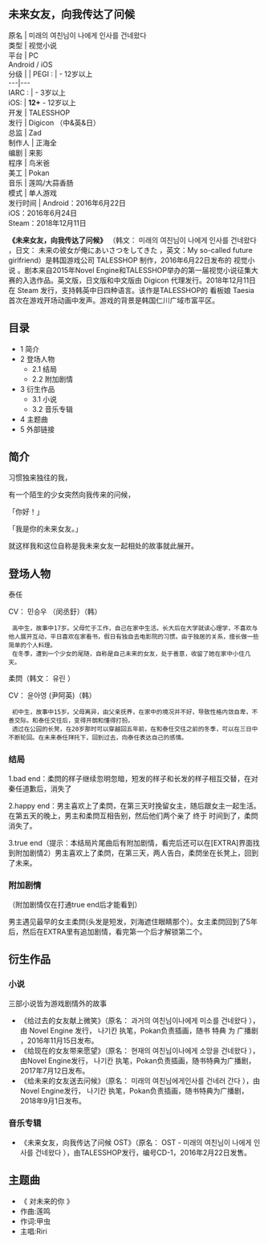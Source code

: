 未来女友，向我传达了问候  
---  
原名  |  미래의 여친님이 나에게 인사를 건네왔다   
类型  |  视觉小说   
平台  |  PC    
Android  /  iOS  
分级  |  |  PEGI  :  |  \- 12岁以上   
---|---  
IARC  :  |  \- 3岁以上   
iOS:  |  **12+** \- 12岁以上   
开发  |  TALESSHOP   
发行  |  Digicon  （中&英&日）   
总监  |  Zad   
制作人  |  正海全   
编剧  |  来影   
程序  |  鸟米爸   
美工  |  Pokan   
音乐  |  莲鸣/大蒜香肠   
模式  |  单人游戏   
发行时间  |  Android：2016年6月22日   
iOS：2016年6月24日  
Steam：2018年12月11日  
  
**《未来女友，向我传达了问候》** （韩文：  미래의 여친님이 나에게 인사를 건네왔다  ，日文：  未来の彼女が俺にあいさつをしてきた
，英文：My so-called future girlfriend）是韩国游戏公司  TALESSHOP  制作，2016年6月22日发布的  视觉小说
。剧本来自2015年Novel Engine和TALESSHOP举办的第一届视觉小说征集大赛的入选作品。英文版，日文版和中文版由  Digicon
代理发行。2018年12月11日在  Steam  发行，支持韩英中日四种语言。该作是TALESSHOP的  看板娘  Taesia
首次在游戏开场动画中发声。游戏的背景是韩国仁川广域市富平区。

##  目录

  * 1  简介 
  * 2  登场人物 
    * 2.1  结局 
    * 2.2  附加剧情 
  * 3  衍生作品 
    * 3.1  小说 
    * 3.2  音乐专辑 
  * 4  主题曲 
  * 5  外部链接 

##  简介

习惯独来独往的我，

有一个陌生的少女突然向我传来的问候，

「你好！」

「我是你的未来女友。」

就这样我和这位自称是我未来女友一起相处的故事就此展开。

##  登场人物

泰任

CV：  민승우  （闵丞釪）（韩）

     高中生，故事中17岁。父母忙于工作，自己在家中生活。长大后在大学就读心理学，不喜欢与他人展开互动，平日喜欢在家看书，假日有独自去电影院的习惯。由于独居的关系，擅长做一些简单的个人料理。 
     在冬季，遭到一个少女的尾随，自称是自己未来的女友，处于善意，收留了她在家中小住几天。 

柔焛（韩文：  유린  ）

CV：  윤아영  (尹阿英)（韩）

     初中生，故事中15岁。父母离异，由父亲抚养，在家中的境况并不好，导致性格内敛自卑，不善交际。和泰任交往后，变得开朗和懂得打扮。 
     透过在公园的长凳，在20岁那时可以穿越回五年前，在和泰任交往之前的冬季，可以在三日中不断轮回。在未来泰任拜托下，回到过去，向泰任表达自己的感情。 

###  结局

1.bad end：柔焛的样子继续忽明忽暗，短发的样子和长发的样子相互交替，在对秦任道歉后，消失了

2.happy end：男主喜欢上了柔焛，在第三天时挽留女主，随后跟女主一起生活。在第五天的晚上，男主和柔焛互相告别，然后他们两个亲了  终于
时间到了，柔焛消失了。

3.true
end（提示：本结局片尾曲后有附加剧情，看完后还可以在[EXTRA]界面找到附加剧情2）男主喜欢上了柔焛，在第三天，两人告白，柔焛坐在长凳上，回到了未来。

###  附加剧情

（附加剧情仅在打通true end后才能看到）

男主遇见最早的女主柔焛(头发是短发，刘海遮住眼睛那个）。女主柔焛回到了5年后，然后在EXTRA里有追加剧情，看完第一个后才解锁第二个。

##  衍生作品

###  小说

三部小说皆为游戏剧情外的故事

  * 《给过去的女友献上微笑》（原名：  과거의 여친님이나에게 미소를 건네왔다  ），由  Novel Engine  发行，  나기칸  执笔，Pokan负责插画，随书  特典  为  广播剧  ，2016年11月15日发布。 
  * 《给现在的女友带来愿望》（原名：  현재의 여친님이나에게 소망을 건네왔다  ），由Novel Engine发行，  나기칸  执笔，Pokan负责插画，随书特典为广播剧，2017年7月12日发布。 
  * 《给未来的女友送去问候》（原名：  미래의 여친님에게인사를 건네러 간다  ），由Novel Engine发行，  나기칸  执笔，Pokan负责插画，随书特典为广播剧，2018年9月1日发布。 

###  音乐专辑

  * 《未来女友，向我传达了问候 OST》（原名：  OST - 미래의 여친님이 나에게 인사를 건네왔다  ），由TALESSHOP发行，编号CD-1，2016年2月22日发售。 

##  主题曲

  * 《  对未来的你  》 
  * 作曲:莲鸣 
  * 作词:甲虫 
  * 主唱:Riri 